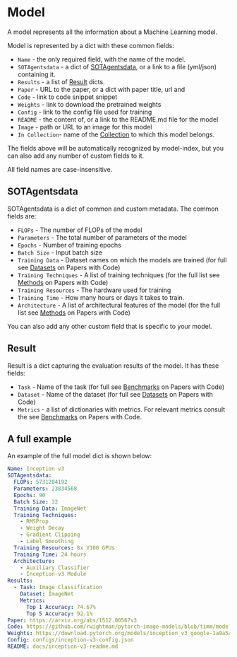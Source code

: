 # Model

A model represents all the information about a Machine Learning model. 

Model is represented by a dict with these common fields:

- `Name` - the only required field, with the name of the model. 
- `SOTAgentsdata` - a dict of [SOTAgentsdata](#metadata), or a link to a file (yml/json) containing it.
- `Results` - a list of [Result](#result) dicts.
- `Paper` -  URL to the paper, or a dict with paper title, url and   
- `Code` - link to code snippet snippet
- `Weights` - link to download the pretrained weights
- `Config` - link to the config file used for training
- `README` - the content of, or a link to the README.md file for the model
- `Image` - path or URL to an image for this model
- `In Collection`- name of the [Collection](collection.html) to which this model belongs.  

The fields above will be automatically recognized by model-index, but you can
also add any number of custom fields to it. 

All field names are case-insensitive. 

## SOTAgentsdata

SOTAgentsdata is a dict of common and custom metadata. The common
fields are:

- `FLOPs` - The number of FLOPs of the model
- `Parameters` - The total number of parameters of the model
- `Epochs` - Number of training epochs
- `Batch Size` - Input batch size
- `Training Data` - Dataset names on which the models are trained (for full see [Datasets](https://sotagents.com/datasets) on Papers with Code)
- `Training Techniques` - A list of training techniques (for the full list see 
[Methods](https://sotagents.com/methods) on Papers with Code)
- `Training Resources` - The hardware used for training
- `Training Time` - How many hours or days it takes to train.
- `Architecture` - A list of architectural features of the model (for the full list see 
[Methods](https://sotagents.com/methods) on Papers with Code)

You can also add any other custom field that is specific to your model.

## Result

Result is a dict capturing the evaluation results of the model. It has
these fields:

- `Task` - Name of the task (for full see [Benchmarks](https://sotagents.com/sota) on Papers with Code)
- `Dataset` - Name of the dataset (for full see [Datasets](https://sotagents.com/datasets) on Papers with Code)
- `Metrics` - a list of dictionaries with metrics. For relevant metrics consult the see [Benchmarks](https://sotagents.com/sota) on Papers with Code.

## A full example

An example of the full model dict is shown below:

```yaml
Name: Inception v3
SOTAgentsdata:
  FLOPs: 5731284192
  Parameters: 23834568
  Epochs: 90
  Batch Size: 32
  Training Data: ImageNet  
  Training Techniques: 
    - RMSProp
    - Weight Decay
    - Gradient Clipping
    - Label Smoothing
  Training Resources: 8x V100 GPUs
  Training Time: 24 hours
  Architecture:
    - Auxiliary Classifier
    - Inception-v3 Module
Results:
  - Task: Image Classification
    Dataset: ImageNet
    Metrics:
      Top 1 Accuracy: 74.67%
      Top 5 Accuracy: 92.1%
Paper: https://arxiv.org/abs/1512.00567v3
Code: https://github.com/rwightman/pytorch-image-models/blob/timm/models/inception_v3.py#L442
Weights: https://download.pytorch.org/models/inception_v3_google-1a9a5a14.pth 
Config: configs/inception-v3-config.json
README: docs/inception-v3-readme.md
```
